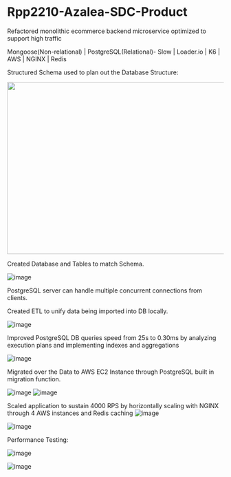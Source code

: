 # Rpp2210-Azalea-SDC-Product

Refactored monolithic ecommerce backend microservice optimized to support high traffic 

Mongoose(Non-relational) | PostgreSQL(Relational)- Slow | Loader.io | K6 | AWS | NGINX | Redis 

Structured Schema used to plan out the Database Structure:

<img src="[https://github.com/Rpp2210-Azalea-SDC/Rpp2210-Azalea-SDC-Product-Overview/assets/113706094/86ad15de-56e3-4ff1-b130-d62e1389d682" width="600" height="400"/>

Created Database and Tables to match Schema.

![image](https://github.com/Rpp2210-Azalea-SDC/Rpp2210-Azalea-SDC-Product-Overview/assets/113706094/51ce1961-0eac-4f83-b412-9b5c14d9f623)


PostgreSQL server can handle multiple concurrent connections from clients.

Created ETL to unify data being imported into DB locally.

![image](https://github.com/Rpp2210-Azalea-SDC/Rpp2210-Azalea-SDC-Product-Overview/assets/113706094/8b9829b5-31c0-4d09-95a8-e2a8af08c1b4)

Improved PostgreSQL DB queries speed from 25s to 0.30ms by analyzing execution plans and implementing indexes and aggregations

![image](https://github.com/Rpp2210-Azalea-SDC/Rpp2210-Azalea-SDC-Product-Overview/assets/113706094/10fca92a-56f6-4723-87a5-451329db0763)

Migrated over the Data to AWS EC2 Instance through PostgreSQL built in migration function.

![image](https://github.com/Rpp2210-Azalea-SDC/Rpp2210-Azalea-SDC-Product-Overview/assets/113706094/74ea032a-f612-429a-a6a2-86fb52009bbe)
![image](https://github.com/Rpp2210-Azalea-SDC/Rpp2210-Azalea-SDC-Product-Overview/assets/113706094/acbdc59a-4c76-45ce-834a-ce3ecb3d4d62)


Scaled application to sustain 4000 RPS by horizontally scaling with NGINX through 4 AWS instances and Redis caching
![image](https://github.com/Rpp2210-Azalea-SDC/Rpp2210-Azalea-SDC-Product-Overview/assets/113706094/558997e0-0bbd-459c-94c7-175e0669b369)

![image](https://github.com/Rpp2210-Azalea-SDC/Rpp2210-Azalea-SDC-Product-Overview/assets/113706094/cb8c7ed3-9a47-4d91-b29d-1f6dc3e0dfa9)

Performance Testing:

![image](https://github.com/Rpp2210-Azalea-SDC/Rpp2210-Azalea-SDC-Product-Overview/assets/113706094/1c5ed368-42c7-4799-82e0-4394d123a430)

![image](https://github.com/Rpp2210-Azalea-SDC/Rpp2210-Azalea-SDC-Product-Overview/assets/113706094/301be2a7-2060-4b44-9c90-98e8ba32be7a)
